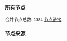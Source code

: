 ### 所有节点
合并节点总数: `1384`
[节点链接](https://raw.githubusercontent.com/rzhy1/11/master/sub/sub_merge_base64.txt)

### 节点来源
